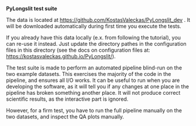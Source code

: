 **PyLongslit test suite**

The data is located at https://github.com/KostasValeckas/PyLongslit_dev . It will be downloaded automatically during 
first time you execute the tests. 

If you already have this data locally (e.x. from following the tutorial), you can re-use it instead. Just update the directory pathes in the configuration files in this directory (see the docs on configuration files at: https://kostasvaleckas.github.io/PyLongslit/).

The test suite is made to perform an automated pipeline blind-run on the two example datasets. This exercises the majority of the code in the pipeline, and ensures all I/O works. It can be useful to run when you are developing the software, as it will tell you if any changes at one place in the pipeline has broken something another place. It will not 
produce correct scientific results, as the interactive part 
is ignored.

However, for a firm test, you have to run the full pipeline manually on the two datasets, and inspect the QA plots manually. 